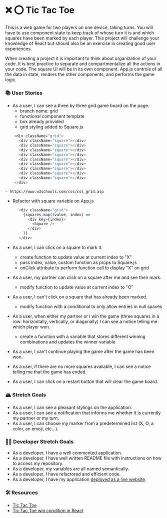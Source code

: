 # ❌ ⭕️ Tic Tac Toe

This is a web game for two players on one device, taking turns. You will have to use component state to keep track of whose turn it is and which squares have been marked by each player. This project will challenge your knowledge of React but should also be an exercise in creating good user experiences.

When creating a project it is important to think about organization of your code. It is best practice to separate and compartmentalize all the actions in your code. The square UI will be in its own component. App.js controls of all the data in state, renders the other components, and performs the game logic.

### 📚 User Stories

- As a user, I can see a three by three grid game board on the page.
  - branch name: grid
  - functional component template
  - box already provided
  - grid styling added to Square.js
```javascript
    <div className="grid">
      <div className="square"></div>
      <div className="square"></div>
      <div className="square"></div>
      <div className="square"></div>
      <div className="square"></div>
      <div className="square"></div>
      <div className="square"></div>
      <div className="square"></div>
      <div className="square"></div>
    </div>
```
    - https://www.w3schools.com/css/css_grid.asp
  - Refactor with square variable on App.js
```javascript
      <div className="grid">
        {squares.map((value, index) => 
          <div key={index}>
            <Square />
          </div>
        )}
      </div>
```  

- As a user, I can click on a square to mark it.
  - create function to update value at current index to "X"
  - pass index, value, custom function as props to Square.js
  - onClick attribute to perform function call to display "X" on grid
  
- As a user, my partner can click on a square after me and see their mark.
  - modify function to update value at current index to "O"

- As a user, I can't click on a square that has already been marked.
  - modify function with a conditional to only allow entries in null spaces

- As a user, when either my partner or I win the game (three squares in a row: horizontally, vertically, or diagonally) I can see a notice telling me which player won.
  - create a function with a variable that stores different winning combinations and updates the winner variable

- As a user, I can't continue playing the game after the game has been won.

- As a user, if there are no more squares available, I can see a notice telling me that the game has ended.
- As a user, I can click on a restart button that will clear the game board.

### 🏔 Stretch Goals

- As a user, I can see a pleasant stylings on the application.
- As a user, I can see a notification that informs me whether it is currently my partner or my turn.
- As a user, I can choose my marker from a predetermined list (X, O, a color, an emoji, etc...).

### 👩‍💻 Developer Stretch Goals

- As a developer, I have a well commented application.
- As a developer, I have well written README file with instructions on how to access my repository.
- As a developer, my variables are all named semantically.
- As a developer, I have refactored and efficient code.
- As a developer, I have my application [deployed as a live website](https://render.com/docs/deploy-create-react-app).

### 🛠 Resources

- [Tic Tac Toe](https://en.wikipedia.org/wiki/Tic-tac-toe)
- [Tic Tac Toe win condition in React](https://forum.freecodecamp.org/t/need-help-understanding-react-tic-tac-toe-winner-function/137840)

